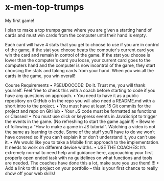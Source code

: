 # x-men-top-trumps

My first game!

I plan to make a top trumps game where you are given a starting hand of cards and must win cards from the computer until their hand is empty.

Each card will have 4 stats that you get to choose to use if you are in control of the game, if the stat you choose beats the computer's current card you win the card
and remain in control of the game. If the stat you choose is lower than the computer's card you loose, your current card goes to the computers hand and the computer is
now incontrol of the game, they start choosing the stats and taking cards from your hand. When you win all the cards in the game, you win overall!

Course Requirements
• PSEUDOCODE: Do it. Trust me, you will thank yourself. Feel free to check this with a
coach before starting to code if you have any questions on approach.
• You need to have it as a public repository on GitHub
o In the repo you will also need a README.md with a short intro to the project.
• You must have at least 15 Git commits for the project and repo on GitHub
• Your JS code must be formatted as functions or Classes!
• You must use click or keypress events in JavaScript to trigger the events in the game.
(No refreshing to start the game again!!)
• Beware of following a “How to make a game in JS tutorial”. Watching a video is not the
same as learning to code. Some of the stuff you’ll have to do we won’t have covered so
If you can’t explain it or don’t understand it, you can’t use it.
• We would like you to take a Mobile first approach to the implementation. It needs to
work on different device widths.
• USE THE COACHES: It’s extremely normal to need help and guidance here, approaching
your first properly open ended task with no guidelines on what functions and tools are
needed. The coaches have done this a lot, make sure you use them!!!!!
• Add a link to this project on your portfolio – this is your first chance to really show off
your web skills!
